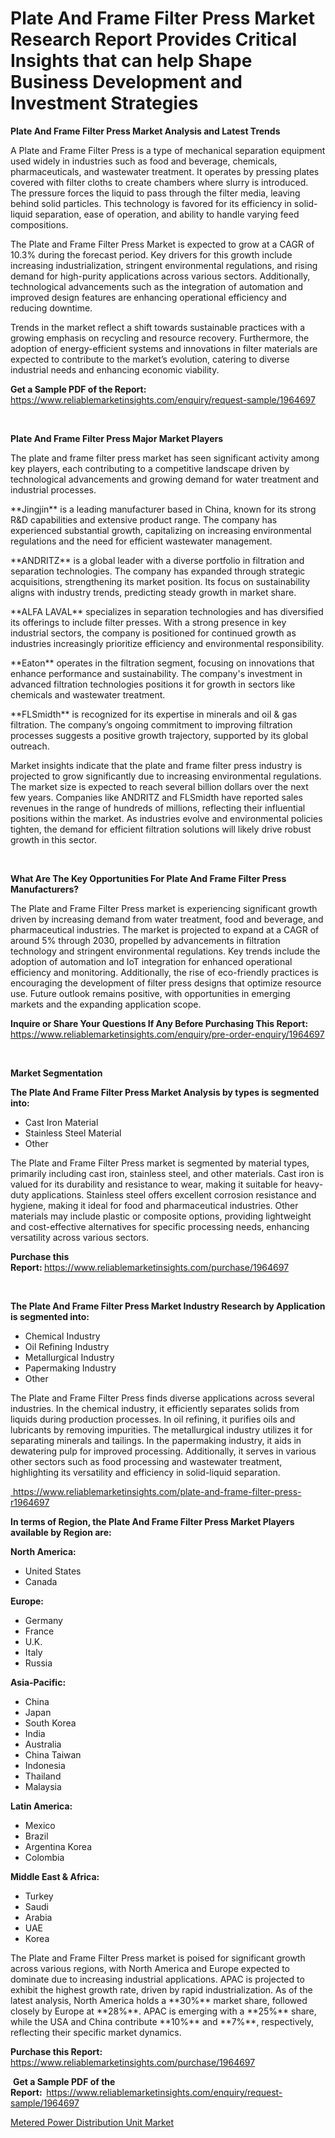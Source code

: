<p><h1>Plate And Frame Filter Press Market Research Report Provides Critical Insights that can help Shape Business Development and Investment Strategies</h1></p><p><strong>Plate And Frame Filter Press Market Analysis and Latest Trends</strong></p>
<p><p>A Plate and Frame Filter Press is a type of mechanical separation equipment used widely in industries such as food and beverage, chemicals, pharmaceuticals, and wastewater treatment. It operates by pressing plates covered with filter cloths to create chambers where slurry is introduced. The pressure forces the liquid to pass through the filter media, leaving behind solid particles. This technology is favored for its efficiency in solid-liquid separation, ease of operation, and ability to handle varying feed compositions.</p><p>The Plate and Frame Filter Press Market is expected to grow at a CAGR of 10.3% during the forecast period. Key drivers for this growth include increasing industrialization, stringent environmental regulations, and rising demand for high-purity applications across various sectors. Additionally, technological advancements such as the integration of automation and improved design features are enhancing operational efficiency and reducing downtime.</p><p>Trends in the market reflect a shift towards sustainable practices with a growing emphasis on recycling and resource recovery. Furthermore, the adoption of energy-efficient systems and innovations in filter materials are expected to contribute to the market’s evolution, catering to diverse industrial needs and enhancing economic viability.</p></p>
<p><strong>Get a Sample PDF of the Report:&nbsp;</strong> <a href="https://www.reliablemarketinsights.com/enquiry/request-sample/1964697?utm_campaign=3257&utm_medium=2&utm_source=Github&utm_content=ia&utm_term=08042025&utm_id=plate-and-frame-filter-press">https://www.reliablemarketinsights.com/enquiry/request-sample/1964697</a></p>
<p>&nbsp;</p>
<p><strong>Plate And Frame Filter Press Major Market Players</strong></p>
<p><p>The plate and frame filter press market has seen significant activity among key players, each contributing to a competitive landscape driven by technological advancements and growing demand for water treatment and industrial processes.</p><p>**Jingjin** is a leading manufacturer based in China, known for its strong R&D capabilities and extensive product range. The company has experienced substantial growth, capitalizing on increasing environmental regulations and the need for efficient wastewater management.</p><p>**ANDRITZ** is a global leader with a diverse portfolio in filtration and separation technologies. The company has expanded through strategic acquisitions, strengthening its market position. Its focus on sustainability aligns with industry trends, predicting steady growth in market share.</p><p>**ALFA LAVAL** specializes in separation technologies and has diversified its offerings to include filter presses. With a strong presence in key industrial sectors, the company is positioned for continued growth as industries increasingly prioritize efficiency and environmental responsibility.</p><p>**Eaton** operates in the filtration segment, focusing on innovations that enhance performance and sustainability. The company's investment in advanced filtration technologies positions it for growth in sectors like chemicals and wastewater treatment.</p><p>**FLSmidth** is recognized for its expertise in minerals and oil & gas filtration. The company’s ongoing commitment to improving filtration processes suggests a positive growth trajectory, supported by its global outreach.</p><p>Market insights indicate that the plate and frame filter press industry is projected to grow significantly due to increasing environmental regulations. The market size is expected to reach several billion dollars over the next few years. Companies like ANDRITZ and FLSmidth have reported sales revenues in the range of hundreds of millions, reflecting their influential positions within the market. As industries evolve and environmental policies tighten, the demand for efficient filtration solutions will likely drive robust growth in this sector.</p></p>
<p>&nbsp;</p>
<p><strong>What Are The Key Opportunities For Plate And Frame Filter Press Manufacturers?</strong></p>
<p><p>The Plate and Frame Filter Press market is experiencing significant growth driven by increasing demand from water treatment, food and beverage, and pharmaceutical industries. The market is projected to expand at a CAGR of around 5% through 2030, propelled by advancements in filtration technology and stringent environmental regulations. Key trends include the adoption of automation and IoT integration for enhanced operational efficiency and monitoring. Additionally, the rise of eco-friendly practices is encouraging the development of filter press designs that optimize resource use. Future outlook remains positive, with opportunities in emerging markets and the expanding application scope.</p></p>
<p><strong>Inquire or Share Your Questions If Any Before Purchasing This Report:</strong> <a href="https://www.reliablemarketinsights.com/enquiry/pre-order-enquiry/1964697?utm_campaign=3257&utm_medium=2&utm_source=Github&utm_content=ia&utm_term=08042025&utm_id=plate-and-frame-filter-press">https://www.reliablemarketinsights.com/enquiry/pre-order-enquiry/1964697</a></p>
<p>&nbsp;</p>
<p><strong>Market Segmentation</strong></p>
<p><strong>The Plate And Frame Filter Press Market Analysis by types is segmented into:</strong></p>
<p><ul><li>Cast Iron Material</li><li>Stainless Steel Material</li><li>Other</li></ul></p>
<p><p>The Plate and Frame Filter Press market is segmented by material types, primarily including cast iron, stainless steel, and other materials. Cast iron is valued for its durability and resistance to wear, making it suitable for heavy-duty applications. Stainless steel offers excellent corrosion resistance and hygiene, making it ideal for food and pharmaceutical industries. Other materials may include plastic or composite options, providing lightweight and cost-effective alternatives for specific processing needs, enhancing versatility across various sectors.</p></p>
<p><strong>Purchase this Report:&nbsp;</strong><a href="https://www.reliablemarketinsights.com/purchase/1964697?utm_campaign=3257&utm_medium=2&utm_source=Github&utm_content=ia&utm_term=08042025&utm_id=plate-and-frame-filter-press">https://www.reliablemarketinsights.com/purchase/1964697</a></p>
<p>&nbsp;</p>
<p><strong>The Plate And Frame Filter Press Market Industry Research by Application is segmented into:</strong></p>
<p><ul><li>Chemical Industry</li><li>Oil Refining Industry</li><li>Metallurgical Industry</li><li>Papermaking Industry</li><li>Other</li></ul></p>
<p><p>The Plate and Frame Filter Press finds diverse applications across several industries. In the chemical industry, it efficiently separates solids from liquids during production processes. In oil refining, it purifies oils and lubricants by removing impurities. The metallurgical industry utilizes it for separating minerals and tailings. In the papermaking industry, it aids in dewatering pulp for improved processing. Additionally, it serves in various other sectors such as food processing and wastewater treatment, highlighting its versatility and efficiency in solid-liquid separation.</p></p>
<p><a href="https://www.reliablemarketinsights.com/plate-and-frame-filter-press-r1964697?utm_campaign=3257&utm_medium=2&utm_source=Github&utm_content=ia&utm_term=08042025&utm_id=plate-and-frame-filter-press">&nbsp;https://www.reliablemarketinsights.com/plate-and-frame-filter-press-r1964697</a></p>
<p><strong>In terms of Region, the Plate And Frame Filter Press Market Players available by Region are:</strong></p>
<p>
    <p> <strong> North America: </strong>
        <ul>
            <li>United States</li>
            <li>Canada</li>
        </ul>
        </p> 
    <p> <strong> Europe: </strong>
        <ul>
            <li>Germany</li>
            <li>France</li>
            <li>U.K.</li>
            <li>Italy</li>
            <li>Russia</li>
        </ul>
        </p> 
    <p> <strong> Asia-Pacific: </strong>
        <ul>
            <li>China</li>
            <li>Japan</li>
            <li>South Korea</li>
            <li>India</li>
            <li>Australia</li>
            <li>China Taiwan</li>
            <li>Indonesia</li>
            <li>Thailand</li>
            <li>Malaysia</li>
        </ul>
        </p> 
    <p> <strong> Latin America: </strong>
        <ul>
            <li>Mexico</li>
            <li>Brazil</li>
            <li>Argentina Korea</li>
            <li>Colombia</li>
        </ul>
        </p> 
    <p> <strong> Middle East & Africa: </strong>
        <ul>
            <li>Turkey</li>
            <li>Saudi</li>
            <li>Arabia</li>
            <li>UAE</li>
            <li>Korea</li>
        </ul>
    </p>
    </p>
<p><p>The Plate and Frame Filter Press market is poised for significant growth across various regions, with North America and Europe expected to dominate due to increasing industrial applications. APAC is projected to exhibit the highest growth rate, driven by rapid industrialization. As of the latest analysis, North America holds a **30%** market share, followed closely by Europe at **28%**. APAC is emerging with a **25%** share, while the USA and China contribute **10%** and **7%**, respectively, reflecting their specific market dynamics.</p></p>
<p><strong>Purchase this Report: </strong><a href="https://www.reliablemarketinsights.com/purchase/1964697?utm_campaign=3257&utm_medium=2&utm_source=Github&utm_content=ia&utm_term=08042025&utm_id=plate-and-frame-filter-press">https://www.reliablemarketinsights.com/purchase/1964697</a></p>
<p>&nbsp;<strong>Get a Sample PDF of the Report:&nbsp;&nbsp;</strong><a href="https://www.reliablemarketinsights.com/enquiry/request-sample/1964697?utm_campaign=3257&utm_medium=2&utm_source=Github&utm_content=ia&utm_term=08042025&utm_id=plate-and-frame-filter-press">https://www.reliablemarketinsights.com/enquiry/request-sample/1964697</a></p>
<p><strong></strong></p>
<p><p><a href="https://github.com/guleealhani/Market-Research-Report-List-1/blob/main/metered-power-distribution-unit-market.md?utm_campaign=3257&utm_medium=2&utm_source=Github&utm_content=ia&utm_term=08042025&utm_id=plate-and-frame-filter-press">Metered Power Distribution Unit Market</a></p></p>